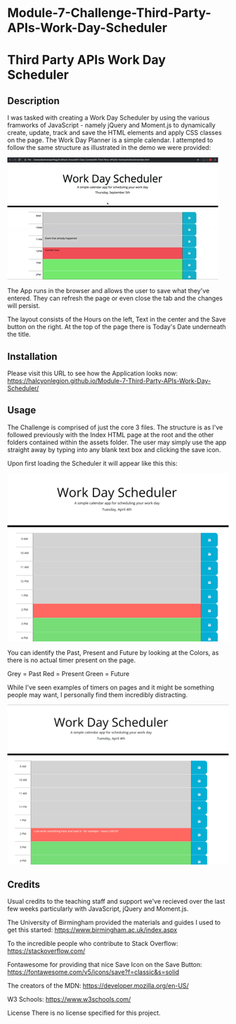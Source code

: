 # Module-7-Challenge-Third-Party-APIs-Work-Day-Scheduler

# Third Party APIs Work Day Scheduler

## Description

I was tasked with creating a Work Day Scheduler by using the various framworks of JavaScript - namely jQuery and Moment.js to dynamically create, update, track and save the HTML elements and apply CSS classes on the page. The Work Day Planner is a simple calendar. I attempted to follow the same structure as illustrated in the demo we were provided:

![Demo](./assets/images/05-third-party-apis-homework-demo.gif)

The App runs in the browser and allows the user to save what they've entered. They can refresh the page or even close the tab and the changes will persist.

The layout consists of the Hours on the left, Text in the center and the Save button on the right. At the top of the page there is Today's Date underneath the title.

## Installation
Please visit this URL to see how the Application looks now: https://halcyonlegion.github.io/Module-7-Third-Party-APIs-Work-Day-Scheduler/

## Usage

The Challenge is comprised of just the core 3 files. The structure is as I've followed previously with the Index HTML page at the root and the other folders contained within the assets folder. The user may simply use the app straight away by typing into any blank text box and clicking the save icon.

Upon first loading the Scheduler it will appear like this this:

![Initial](./assets/images/Scheduler-1.png)

You can identify the Past, Present and Future by looking at the Colors, as there is no actual timer present on the page.

Grey = Past
Red = Present
Green = Future

While I've seen examples of timers on pages and it might be something people may want, I personally find them incredibly distracting.

![Text](./assets/images/Scheduler-2.png)

## Credits

Usual credits to the teaching staff and support we've recieved over the last few weeks particularly with JavaScript, jQuery and Moment.js.

The University of Birmingham provided the materials and guides I used to get this started: https://www.birmingham.ac.uk/index.aspx

To the incredible people who contribute to Stack Overflow: https://stackoverflow.com/

Fontawesome for providing that nice Save Icon on the Save Button: https://fontawesome.com/v5/icons/save?f=classic&s=solid

The creators of the MDN: https://developer.mozilla.org/en-US/

W3 Schools: https://www.w3schools.com/

License
There is no license specified for this project.
